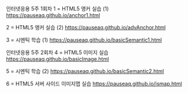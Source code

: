 인터넷응용 5주 1회차
1 = HTML5 앵커 실습 (1)
 https://pauseaq.github.io/anchor1.html

2 = HTML5 앵커 실습 (2) 
 https://pauseaq.github.io/advAnchor.html

3 = 시멘틱 학습 (1)
 https://pauseaq.github.io/basicSemantic1.html


인터넷응용 5주 2회차
4 = HTML5 이미지 실습
 https://pauseaq.github.io/basicImage.html

5 = 시멘틱 학습 (2)
 https://pauseaq.github.io/basicSemantic2.html

6 = HTML5 서버 사이드 이미지맵 실습
 https://pauseaq.github.io/ismap.html

